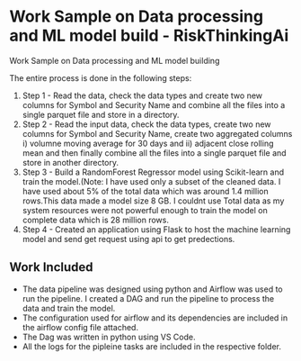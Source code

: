 # Work Sample on Data processing and ML model build - RiskThinkingAi
Work Sample on Data processing and ML model building 

The entire process is done in the following steps:
1) Step 1 - Read the data, check the data types and create two new columns for Symbol and Security Name and combine all the files into a single parquet file and store in a directory.
2) Step 2 - Read the input data, check the data types, create two new columns for Symbol and Security Name, create two aggregated columns i) volumne moving average for 30 days and ii) adjacent close rolling mean and then finally combine all the files into a single parquet file and store in another directory.
3) Step 3 - Build a RandomForest Regressor model using Scikit-learn and train the model.(Note: I have used only a subset of the cleaned data. I have used about 5% of the total data which was around 1.4 million rows.This data made a model size 8 GB. I couldnt use Total data as my system resources were not powerful enough to train the model on complete data which is 28 million rows.
4) Step 4 - Created an application using Flask to host the machine learning model and send get request using api to get predections.

## Work Included
* The data pipeline was designed using python and Airflow was used to run the pipeline. I created a DAG and run the pipeline to process the data and train the model.
* The configuration used for airflow and its dependencies are included in the airflow config file attached.
* The Dag was written in python using VS Code.
* All the logs for the pipleine tasks are included in the respective folder.

